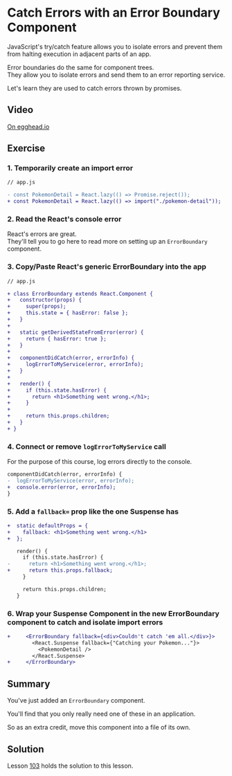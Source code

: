 # Catch Errors with an Error Boundary Component

JavaScript's try/catch feature allows you to isolate errors and prevent them from halting execution in adjacent parts of an app.

Error boundaries do the same for component trees.  
They allow you to isolate errors and send them to an error reporting service.

Let's learn they are used to catch errors thrown by promises.

## Video

[On egghead.io](https://egghead.io/lessons/react-catch-errors-with-an-error-boundary-component?af=1x80ad)

## Exercise

### 1. Temporarily create an import error

```diff
// app.js

- const PokemonDetail = React.lazy(() => Promise.reject());
+ const PokemonDetail = React.lazy(() => import("./pokemon-detail"));
```

### 2. Read the React's console error

React's errors are great.  
They'll tell you to go here to read more on setting up an `ErrorBoundary` component.

### 3. Copy/Paste React's generic ErrorBoundary into the app

```diff
// app.js

+ class ErrorBoundary extends React.Component {
+   constructor(props) {
+     super(props);
+     this.state = { hasError: false };
+   }
+
+   static getDerivedStateFromError(error) {
+     return { hasError: true };
+   }
+
+   componentDidCatch(error, errorInfo) {
+     logErrorToMyService(error, errorInfo);
+   }
+
+   render() {
+     if (this.state.hasError) {
+       return <h1>Something went wrong.</h1>;
+     }
+
+     return this.props.children;
+   }
+ }
```

### 4. Connect or remove `logErrorToMyService` call

For the purpose of this course, log errors directly to the console.

```diff
componentDidCatch(error, errorInfo) {
-  logErrorToMyService(error, errorInfo);
+  console.error(error, errorInfo);
}
```

### 5. Add a `fallback=` prop like the one Suspense has

```diff
+  static defaultProps = {
+    fallback: <h1>Something went wrong.</h1>
+  };

   render() {
     if (this.state.hasError) {
-      return <h1>Something went wrong.</h1>;
+      return this.props.fallback;
     }

     return this.props.children;
   }
```

### 6. Wrap your Suspense Component in the new ErrorBoundary component to catch and isolate import errors

```diff
+     <ErrorBoundary fallback={<div>Couldn't catch 'em all.</div>}>
        <React.Suspense fallback={"Catching your Pokemon..."}>
          <PokemonDetail />
        </React.Suspense>
+     </ErrorBoundary>
```

## Summary

You've just added an `ErrorBoundary` component.

You'll find that you only really need one of these in an application.

So as an extra credit, move this component into a file of its own.

## Solution

Lesson [103](../103) holds the solution to this lesson.
